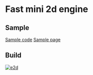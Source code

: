 # Fast mini 2d engine

## Sample
[Sample code](https://github.com/AntonovSergey2211/e2d/blob/master/packages/sample/src/index.ts) [Sample page](https://antonovsergey2211.github.io/e2d/packages/sample/export/)

## Build
[![e2d](https://circleci.com/gh/AntonovSergey2211/e2d.svg?style=shield)](https://app.circleci.com/pipelines/github/AntonovSergey2211/e2d)
